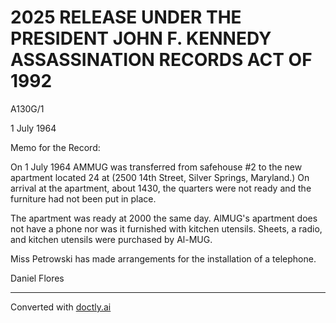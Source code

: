 # 2025 RELEASE UNDER THE PRESIDENT JOHN F. KENNEDY ASSASSINATION RECORDS ACT OF 1992

A130G/1

1 July 1964

Memo for the Record:

On 1 July 1964 AMMUG was transferred from safehouse #2 to the new apartment located
24
at (2500 14th Street, Silver Springs, Maryland.) On arrival at the apartment, about
1430, the quarters were not ready and the furniture had not been put in place.

The apartment was ready at 2000 the same day. AlMUG's apartment does not have a
phone nor was it furnished with kitchen utensils. Sheets, a radio, and kitchen
utensils were purchased by Al-MUG.

Miss Petrowski has made arrangements for the installation of a telephone.

Daniel Flores


---
Converted with [doctly.ai](https://doctly.ai)